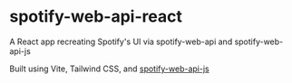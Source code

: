 # spotify-web-api-react
A React app recreating Spotify's UI via spotify-web-api and spotify-web-api-js


Built using Vite, Tailwind CSS, and [spotify-web-api-js](https://github.com/JMPerez/spotify-web-api-js)

